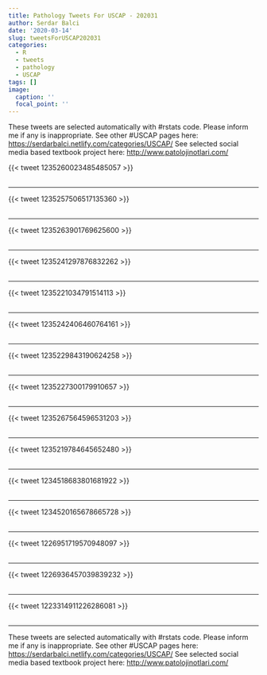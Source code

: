 ```yaml
---
title: Pathology Tweets For USCAP - 202031
author: Serdar Balci
date: '2020-03-14'
slug: tweetsForUSCAP202031
categories:
  - R
  - tweets
  - pathology
  - USCAP
tags: []
image:
  caption: ''
  focal_point: ''
---
```



These tweets are selected automatically with #rstats code. Please inform me if any is inappropriate.
See other #USCAP pages here: https://serdarbalci.netlify.com/categories/USCAP/ 
See selected social media based textbook project here: http://www.patolojinotlari.com/

{{< tweet 1235260023485485057 >}}
<br>
<br>
<hr>
{{< tweet 1235257506517135360 >}}
<br>
<br>
<hr>
{{< tweet 1235263901769625600 >}}
<br>
<br>
<hr>
{{< tweet 1235241297876832262 >}}
<br>
<br>
<hr>
{{< tweet 1235221034791514113 >}}
<br>
<br>
<hr>
{{< tweet 1235242406460764161 >}}
<br>
<br>
<hr>
{{< tweet 1235229843190624258 >}}
<br>
<br>
<hr>
{{< tweet 1235227300179910657 >}}
<br>
<br>
<hr>
{{< tweet 1235267564596531203 >}}
<br>
<br>
<hr>
{{< tweet 1235219784645652480 >}}
<br>
<br>
<hr>
{{< tweet 1234518683801681922 >}}
<br>
<br>
<hr>
{{< tweet 1234520165678665728 >}}
<br>
<br>
<hr>
{{< tweet 1226951719570948097 >}}
<br>
<br>
<hr>
{{< tweet 1226936457039839232 >}}
<br>
<br>
<hr>
{{< tweet 1223314911226286081 >}}
<br>
<br>
<hr>


These tweets are selected automatically with #rstats code. Please inform me if any is inappropriate.
See other #USCAP pages here: https://serdarbalci.netlify.com/categories/USCAP/ 
See selected social media based textbook project here: http://www.patolojinotlari.com/
